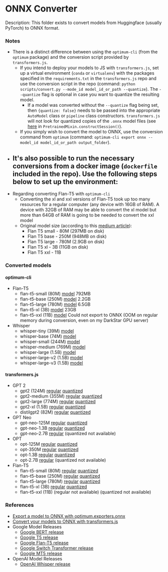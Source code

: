 # ONNX Converter

Description: This folder exists to convert models from Huggingface (usually PyTorch) to ONNX format.


### Notes

 - There is a distinct difference between using the `optimum-cli` (from the `optimum` package) and the conversion script provided by `transformers.js`. 
     - If you intend to deploy your models to JS with `transformers.js`, set up a virtual environment (`conda` or `virtualenv`) with the packages specified in the `requirements.txt` in the `transformers.js` repo and use the conversion script in the repo (command: `python scripts/convert.py --mode_id model_id_or_path --quantize`). The `--quantize` flag is optional in case you want to quantize the resulting model. 
         - If a model was converted without the `--quantize` flag being set, then `{quantize: false}` needs to be passed into the appropriate `AutoModel` class or `pipeline` class constructors. `transformers.js` will not look for quantized copies of the `.onnx` model files (see [here](https://github.com/xenova/transformers.js/blob/main/src/models.js#L123) in `PretrainedMixin.constructSession()`).
     - If you simply wish to convert the model to ONNX, use the conversion command from `optimum` (command: `optimum-cli export onnx --model_id model_id_or_path output_folder`).
 - It's also possible to run the necessary conversions from a docker image (`dockerfile` included in the repo). Use the following steps below to set up the environment:
     - 
 - Regarding converting Flan-T5 with `optimum-cli`
     - Converting the xl and xxl versions of Flan-T5 took up too many resources for a regular computer (any device with 16GB of RAM). A device with 32GB of RAM may be able to convert the xl model but more than 64GB of RAM is going to be needed to convert the xxl model
     - Original model size (according to this [medium article](https://medium.com/@koki_noda/try-language-models-with-python-google-ais-flan-t5-ba72318d3be6)):
         - Flan T5 small - 80M (297MB on disk)
         - Flan T5 base - 250M (948MB on disk)
         - Flan T5 large - 780M (2.9GB on disk)
         - Flan T5 xl - 3B (11GB on disk)
         - Flan T5 xxl - 11B


### Converted models

#### optimum-cli

 - Flan-T5
     - flan-t5-small (80M) [model](https://huggingface.co/dmmagdal/flan-t5-small-onnx) 792MB
     - flan-t5-base (250M) [model](https://huggingface.co/dmmagdal/flan-t5-base-onnx) 2.2GB
     - flan-t5-large (780M) [model](https://huggingface.co/dmmagdal/flan-t5-large-onnx) 6.5GB
     - flan-t5-xl (3B) [model](https://huggingface.co/dmmagdal/flan-t5-xl-onnx) 23GB
     - flan-t5-xxl (11B) [model](https://huggingface.co/dmmagdal/flan-t5-xxl-onnx) Could not export to ONNX (OOM on regular memory during conversion, even on my DarkStar GPU server)
 - Whisper
     - whisper-tiny (39M) [model](https://huggingface.co/dmmagdal/whisper-tiny-onnx)
     - whisper-base (74M) [model](https://huggingface.co/dmmagdal/whisper-base-onnx)
     - whisper-small (244M) [model](https://huggingface.co/dmmagdal/whisper-small-onnx)
     - whisper-medium (769M) [model](https://huggingface.co/dmmagdal/whisper-medium-onnx)
     - whisper-large (1.5B) [model](https://huggingface.co/dmmagdal/whisper-large-onnx)
     - whisper-large-v2 (1.5B) [model](https://huggingface.co/dmmagdal/whisper-large-v2-onnx)
     - whisper-large-v3 (1.5B) [model](https://huggingface.co/dmmagdal/whisper-large-v3-onnx)


#### transformers.js

 - GPT 2
     - gpt2 (124M) [regular](https://huggingface.co/dmmagdal/gpt2-onnx-js) [quantized](https://huggingface.co/dmmagdal/gpt2-onnx-js-quantized)
     - gpt2-medium (355M) [regular](https://huggingface.co/dmmagdal/gpt2-medium-onnx-js) [quantized](https://huggingface.co/dmmagdal/gpt2-medium-onnx-js-quantized)
     - gpt2-large (774M) [regular](https://huggingface.co/dmmagdal/gpt2-large-onnx-js) [quantized](https://huggingface.co/dmmagdal/gpt2-large-onnx-js-quantized)
     - gpt2-xl (1.5B) [regular](https://huggingface.co/dmmagdal/gpt2-xl-onnx-js) [quantized](https://huggingface.co/dmmagdal/gpt2-xl-onnx-js-quantized)
     - distilgpt2 (82M) [regular](https://huggingface.co/dmmagdal/distilgpt2-onnx-js) [quantized](https://huggingface.co/dmmagdal/distilgpt2-onnx-js-quantized)
 - GPT Neo
     - gpt-neo-125M [regular](https://huggingface.co/dmmagdal/gpt-neo-125M-onnx-js) [quantized](https://huggingface.co/dmmagdal/gpt-neo-125M-onnx-js-quantized)
     - gpt-neo-1.3B [regular](https://huggingface.co/dmmagdal/gpt-neo-1.3B-onnx-js) [quantized](https://huggingface.co/dmmagdal/gpt-neo-1.3B-onnx-js-quantized)
     - gpt-neo-2.7B [regular](https://huggingface.co/dmmagdal/gpt-neo-2.7B-onnx-js) (quantized not available)
 - OPT
     - opt-125M [regular](https://huggingface.co/dmmagdal/opt-125m-onnx-js) [quantized](https://huggingface.co/dmmagdal/opt-125m-onnx-js-quantized)
     - opt-350M [regular](https://huggingface.co/dmmagdal/opt-350m-onnx-js) [quantized](https://huggingface.co/dmmagdal/opt-350m-onnx-js-quantized)
     - opt-1.3B [regular](https://huggingface.co/dmmagdal/opt-1.3b-onnx-js) [quantized](https://huggingface.co/dmmagdal/opt-1.3b-onnx-js-quantized)
     - opt-2.7B [regular](https://huggingface.co/dmmagdal/opt-2.7b-onnx-js) (quantized not available)
 - Flan-T5
     - flan-t5-small (80M) [regular](https://huggingface.co/dmmagdal/flan-t5-small-onnx-js) [quantized](https://huggingface.co/dmmagdal/flan-t5-small-onnx-js-quantized)
     - flan-t5-base (250M) [regular](https://huggingface.co/dmmagdal/flan-t5-base-onnx-js) [quantized](https://huggingface.co/dmmagdal/flan-t5-base-onnx-js-quantized)
     - flan-t5-large (780M) [regular](https://huggingface.co/dmmagdal/flan-t5-large-onnx-js) [quantized](https://huggingface.co/dmmagdal/flan-t5-large-onnx-js-quantized)
     - flan-t5-xl (3B) [regular](https://huggingface.co/dmmagdal/flan-t5-xl-onnx-js) [quantized](https://huggingface.co/dmmagdal/flan-t5-xl-onnx-js-quantized)
     - flan-t5-xxl (11B) (regular not available) (quantized not available)


### References

 - [Export a model to ONNX with optimum.exporters.onnx](https://huggingface.co/docs/optimum/exporters/onnx/usage_guides/export_a_model)
 - [Convert your models to ONNX with transformers.js](https://huggingface.co/docs/transformers.js/custom_usage#convert-your-models-to-onnx)
 - Google Model Releases
     - [Google BERT release](https://huggingface.co/collections/google/bert-release-64ff5e7a4be99045d1896dbc)
     - [Google T5 release](https://huggingface.co/collections/google/t5-release-65005e7c520f8d7b4d037918)
     - [Google Flan-T5 release](https://huggingface.co/collections/google/flan-t5-release-65005c39e3201fff885e22fb)
     - [Google Switch Transformer release](https://huggingface.co/collections/google/switch-transformers-release-6548c35c6507968374b56d1f)
     - [Google MT5 release](https://huggingface.co/collections/google/switch-transformers-release-6548c35c6507968374b56d1f)
 - OpenAI Model Releases
     - [OpenAI Whisper release](https://huggingface.co/collections/openai/whisper-release-6501bba2cf999715fd953013)